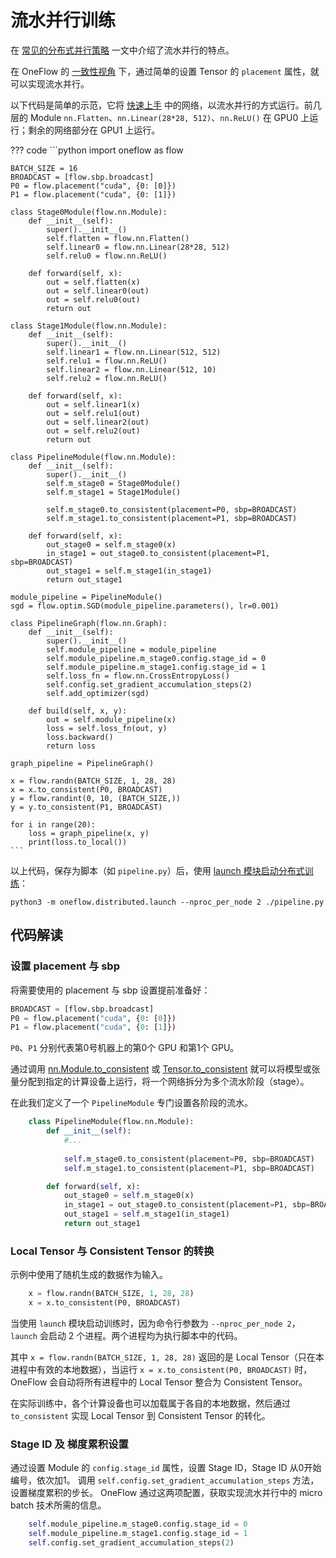 # 流水并行训练

在 [常见的分布式并行策略](./01_introduction.md) 一文中介绍了流水并行的特点。

在 OneFlow 的 [一致性视角](./03_consistent_tensor.md) 下，通过简单的设置 Tensor 的 `placement` 属性，就可以实现流水并行。

以下代码是简单的示范，它将 [快速上手](../basics/01_quickstart.md) 中的网络，以流水并行的方式运行。前几层的 Module `nn.Flatten`、`nn.Linear(28*28, 512)`、`nn.ReLU()` 在 GPU0 上运行；剩余的网络部分在 GPU1 上运行。

??? code
    ```python
    import oneflow as flow

    BATCH_SIZE = 16
    BROADCAST = [flow.sbp.broadcast]
    P0 = flow.placement("cuda", {0: [0]})
    P1 = flow.placement("cuda", {0: [1]})

    class Stage0Module(flow.nn.Module):
        def __init__(self):
            super().__init__()
            self.flatten = flow.nn.Flatten()
            self.linear0 = flow.nn.Linear(28*28, 512)
            self.relu0 = flow.nn.ReLU()

        def forward(self, x):
            out = self.flatten(x)
            out = self.linear0(out)
            out = self.relu0(out)
            return out

    class Stage1Module(flow.nn.Module):
        def __init__(self):
            super().__init__()
            self.linear1 = flow.nn.Linear(512, 512)
            self.relu1 = flow.nn.ReLU()
            self.linear2 = flow.nn.Linear(512, 10)
            self.relu2 = flow.nn.ReLU()

        def forward(self, x):
            out = self.linear1(x)
            out = self.relu1(out)
            out = self.linear2(out)
            out = self.relu2(out)
            return out

    class PipelineModule(flow.nn.Module):
        def __init__(self):
            super().__init__()
            self.m_stage0 = Stage0Module()
            self.m_stage1 = Stage1Module()

            self.m_stage0.to_consistent(placement=P0, sbp=BROADCAST)
            self.m_stage1.to_consistent(placement=P1, sbp=BROADCAST)

        def forward(self, x):
            out_stage0 = self.m_stage0(x)
            in_stage1 = out_stage0.to_consistent(placement=P1, sbp=BROADCAST)
            out_stage1 = self.m_stage1(in_stage1)
            return out_stage1

    module_pipeline = PipelineModule()
    sgd = flow.optim.SGD(module_pipeline.parameters(), lr=0.001)

    class PipelineGraph(flow.nn.Graph):
        def __init__(self):
            super().__init__()
            self.module_pipeline = module_pipeline
            self.module_pipeline.m_stage0.config.stage_id = 0
            self.module_pipeline.m_stage1.config.stage_id = 1
            self.loss_fn = flow.nn.CrossEntropyLoss()
            self.config.set_gradient_accumulation_steps(2)
            self.add_optimizer(sgd)

        def build(self, x, y):
            out = self.module_pipeline(x)
            loss = self.loss_fn(out, y)
            loss.backward()
            return loss

    graph_pipeline = PipelineGraph()

    x = flow.randn(BATCH_SIZE, 1, 28, 28)
    x = x.to_consistent(P0, BROADCAST)
    y = flow.randint(0, 10, (BATCH_SIZE,))
    y = y.to_consistent(P1, BROADCAST)

    for i in range(20):
        loss = graph_pipeline(x, y)
        print(loss.to_local())
    ```

以上代码，保存为脚本（如 `pipeline.py`）后，使用 [launch 模块启动分布式训练](./04_launch.md)：

```shell
python3 -m oneflow.distributed.launch --nproc_per_node 2 ./pipeline.py
```

## 代码解读
### 设置 placement 与 sbp

将需要使用的 placement 与 sbp 设置提前准备好：

```python
BROADCAST = [flow.sbp.broadcast]
P0 = flow.placement("cuda", {0: [0]})
P1 = flow.placement("cuda", {0: [1]})
```

`P0`、`P1` 分别代表第0号机器上的第0个 GPU 和第1个 GPU。

通过调用 [nn.Module.to_consistent](https://oneflow.readthedocs.io/en/master/module.html?highlight=to_consistent#oneflow.nn.Module.to_consistent) 或 [Tensor.to_consistent](https://oneflow.readthedocs.io/en/master/tensor.html?highlight=to_consistent#oneflow.Tensor.to_consistent) 就可以将模型或张量分配到指定的计算设备上运行，将一个网络拆分为多个流水阶段（stage）。

在此我们定义了一个 `PipelineModule` 专门设置各阶段的流水。

```python
    class PipelineModule(flow.nn.Module):
        def __init__(self):
            #...
            
            self.m_stage0.to_consistent(placement=P0, sbp=BROADCAST)
            self.m_stage1.to_consistent(placement=P1, sbp=BROADCAST)

        def forward(self, x):
            out_stage0 = self.m_stage0(x)
            in_stage1 = out_stage0.to_consistent(placement=P1, sbp=BROADCAST)
            out_stage1 = self.m_stage1(in_stage1)
            return out_stage1
```

### Local Tensor 与 Consistent Tensor 的转换

示例中使用了随机生成的数据作为输入。

```python
    x = flow.randn(BATCH_SIZE, 1, 28, 28)
    x = x.to_consistent(P0, BROADCAST)
```

当使用 `launch` 模块启动训练时，因为命令行参数为 `--nproc_per_node 2`，`launch` 会启动 2 个进程。两个进程均为执行脚本中的代码。

其中 `x = flow.randn(BATCH_SIZE, 1, 28, 28)` 返回的是 Local Tensor（只在本进程中有效的本地数据），当运行 `x = x.to_consistent(P0, BROADCAST)` 时，OneFlow 会自动将所有进程中的 Local Tensor 整合为 Consistent Tensor。

在实际训练中，各个计算设备也可以加载属于各自的本地数据，然后通过 `to_consistent` 实现 Local Tensor 到 Consistent Tensor 的转化。

### Stage ID 及 梯度累积设置

通过设置 Module 的 `config.stage_id` 属性，设置 Stage ID，Stage ID 从0开始编号，依次加1。
调用 `self.config.set_gradient_accumulation_steps` 方法，设置梯度累积的步长。
OneFlow 通过这两项配置，获取实现流水并行中的 micro batch 技术所需的信息。

```python
    self.module_pipeline.m_stage0.config.stage_id = 0
    self.module_pipeline.m_stage1.config.stage_id = 1
    self.config.set_gradient_accumulation_steps(2)
```
